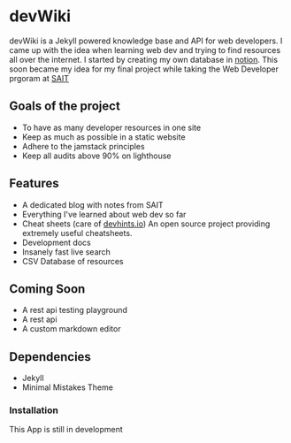 
# devWiki

devWiki is a Jekyll powered knowledge base and API for web developers. I came up with the idea when learning web dev and trying to find resources all over the internet. I started by creating my own database in [notion](https://notion.io). This soon became my idea for my final project while taking the Web Developer prgoram at [SAIT](https://sait.ca)

## Goals of the project

- To have as many developer resources in one site
- Keep as much as possible in a static website
- Adhere to the jamstack principles 
- Keep all audits above 90% on lighthouse 

## Features

- A dedicated blog with notes from SAIT
- Everything I've learned about web dev so far
- Cheat sheets (care of [devhints.io](http://devhints.io)) An open source project providing extremely useful cheatsheets.
- Development docs 
- Insanely fast live search
- CSV Database of resources 


## Coming Soon

- A rest api testing playground 
- A rest api
- A custom markdown editor 

## Dependencies

- Jekyll
- Minimal Mistakes Theme

### Installation

This App is still in development
